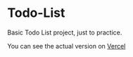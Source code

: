 # Todo-List
Basic Todo List project, just to practice.

You can see the actual version on [Vercel](https://todo-list-project-nu.vercel.app/)
